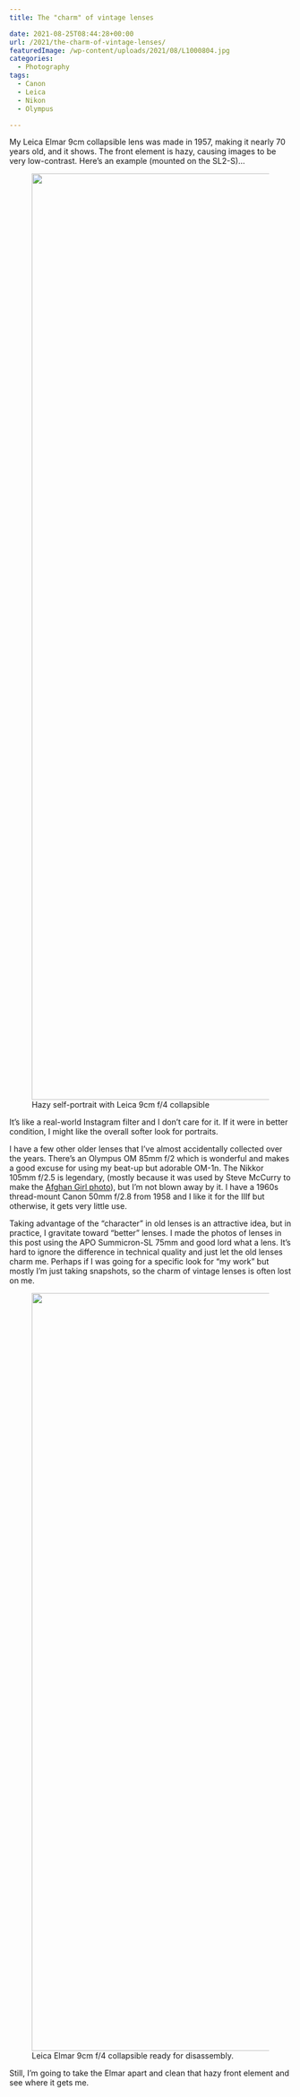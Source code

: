 ```yaml
---
title: The "charm" of vintage lenses

date: 2021-08-25T08:44:28+00:00
url: /2021/the-charm-of-vintage-lenses/
featuredImage: /wp-content/uploads/2021/08/L1000804.jpg
categories:
  - Photography
tags:
  - Canon
  - Leica
  - Nikon
  - Olympus

---
```

<!--kg-card-begin: html-->My Leica Elmar 9cm collapsible lens was made in 1957, making it nearly 70 years old, and it shows. The front element is hazy, causing images to be very low-contrast. Here&#8217;s an example (mounted on the SL2-S)&#8230;

<figure class="wp-block-image size-full">

<img loading="lazy" width="2048" height="1654" src="/img/2021/08/L1000793.jpg" alt=""  />
<figcaption>Hazy self-portrait with Leica 9cm f/4 collapsible</figcaption></figure> 

It&#8217;s like a real-world Instagram filter and I don&#8217;t care for it. If it were in better condition, I might like the overall softer look for portraits.

I have a few other older lenses that I&#8217;ve almost accidentally collected over the years. There&#8217;s an Olympus OM 85mm f/2 which is wonderful and makes a good excuse for using my beat-up but adorable OM-1n. The Nikkor 105mm f/2.5 is legendary, (mostly because it was used by Steve McCurry to make the [Afghan Girl photo][2]), but I&#8217;m not blown away by it. I have a 1960s thread-mount Canon 50mm f/2.8 from 1958 and I like it for the IIIf but otherwise, it gets very little use.

Taking advantage of the &#8220;character&#8221; in old lenses is an attractive idea, but in practice, I gravitate toward &#8220;better&#8221; lenses. I made the photos of lenses in this post using the APO Summicron-SL 75mm and good lord what a lens. It&#8217;s hard to ignore the difference in technical quality and just let the old lenses charm me. Perhaps if I was going for a specific look for &#8220;my work&#8221; but mostly I&#8217;m just taking snapshots, so the charm of vintage lenses is often lost on me.

<figure class="wp-block-image size-full">
<img loading="lazy" width="2048" height="1353" src="/img/2021/08/L1000802-1.jpg" alt=""  />
<figcaption>Leica Elmar 9cm f/4 collapsible ready for disassembly.</figcaption>
</figure> 

Still, I&#8217;m going to take the Elmar apart and clean that hazy front element and see where it gets me.

<!--kg-card-end: html-->

 [1]: /img/2021/08/L1000793.jpg
 [2]: https://en.wikipedia.org/wiki/Afghan_Girl
 [3]: /img/2021/08/L1000802-1.jpg